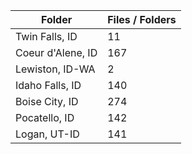 | Folder            |   Files / Folders |
|-------------------|-------------------|
| Twin Falls, ID    |                11 |
| Coeur d'Alene, ID |               167 |
| Lewiston, ID-WA   |                 2 |
| Idaho Falls, ID   |               140 |
| Boise City, ID    |               274 |
| Pocatello, ID     |               142 |
| Logan, UT-ID      |               141 |
